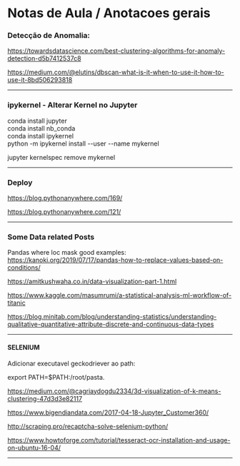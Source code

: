 # Notas de Aula / Anotacoes gerais
  
### Detecção de Anomalia:

https://towardsdatascience.com/best-clustering-algorithms-for-anomaly-detection-d5b7412537c8  
  
https://medium.com/@elutins/dbscan-what-is-it-when-to-use-it-how-to-use-it-8bd506293818  
  
-------------------------------------------------------------------------------------------- 
### ipykernel - Alterar Kernel no Jupyter  
conda install jupyter  
conda install nb_conda  
conda install ipykernel  
python -m ipykernel install --user --name mykernel  
  
jupyter kernelspec remove mykernel  
  
-------------------------------------------------------------------------------------------- 
### Deploy  
https://blog.pythonanywhere.com/169/  
  
https://blog.pythonanywhere.com/121/
 
--------------------------------------------------------------------------------------------
  
### Some Data related Posts  
Pandas where loc mask good examples:  
https://kanoki.org/2019/07/17/pandas-how-to-replace-values-based-on-conditions/  
  
https://amitkushwaha.co.in/data-visualization-part-1.html  
  
https://www.kaggle.com/masumrumi/a-statistical-analysis-ml-workflow-of-titanic  
  
https://blog.minitab.com/blog/understanding-statistics/understanding-qualitative-quantitative-attribute-discrete-and-continuous-data-types  
 
--------------------------------------------------------------------------------------------
#### SELENIUM   
Adicionar executavel geckodriever ao path:  
  
export PATH=$PATH:/root/pasta.
  
https://medium.com/@cagriaydogdu2334/3d-visualization-of-k-means-clustering-47d3d3e82117
  
https://www.bigendiandata.com/2017-04-18-Jupyter_Customer360/   
  
http://scraping.pro/recaptcha-solve-selenium-python/

https://www.howtoforge.com/tutorial/tesseract-ocr-installation-and-usage-on-ubuntu-16-04/
  
--------------------------------------------------------------------------------------------
